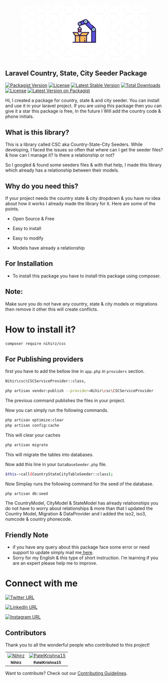 <p align="center"><a href="https://github.com/Nihirz/laravel-10-adminlte" target="_blank"><img src="package.png" width="400" alt="laravel Country State City Seeder"></a></p>

## Laravel Country, State, City Seeder Package

[![Packagist Version](https://img.shields.io/packagist/v/nihirz/csc.svg)](https://packagist.org/packages/nihirz/csc)
[![License](https://img.shields.io/github/license/your-username/your-repo.svg)](LICENSE)
[![Latest Stable Version](https://poser.pugx.org/nihirz/csc/v)](https://packagist.org/packages/nihirz/csc)
[![Total Downloads](https://poser.pugx.org/nihirz/csc/downloads)](https://packagist.org/packages/nihirz/csc)
[![License](https://poser.pugx.org/nihirz/csc/license)](https://packagist.org/packages/nihirz/csc)
[![Latest Version on Packagist](https://img.shields.io/packagist/v/nihirz/csc.svg?style=flat-square)](https://packagist.org/packages/nihirz/csc)

 Hi, I created a package for country, state & and city seeder. You can install and use it in your laravel project. If you are using this package then you can give it a star this package is free, In the future I Will add the country code &  phone initials.

## What is this library?

This is a library called CSC aka Country-State-City Seeders. While developing, I faced the issues so often that where can I get the seeder files? & how can I manage it? Is there a relationship or not?

So I googled & found some seeders files & with that help, I made this library which already has a relationship between their models.

## Why do you need this?

If your project needs the country state & city dropdown & you have no idea about how it works I already made the library for it. Here are some of the points.

- Open Source & Free

- Easy to install

- Easy to modify

- Models have already a relationship

## For Installation

- To install this package you have to install this package using composer.

## Note:

Make sure you do not have any country, state & city models or migrations then remove it other this will create conflicts.

# How to install it?

```bash
composer require nihirz/csc
```

## For Publishing providers

first you have to add the bellow line in ```app.php``` in ```providers``` section.

```bash
Nihir\csc\CSCServiceProvider::class,
```

```bash
php artisan vendor:publish --provider=Nihir\csc\CSCServiceProvider
```

The previous command publishes the files in your project.

Now you can simply run the following commands.

```bash
php artisan optimize:clear
php artisan config:cache
```

This will clear your caches

```bash
php artisan migrate
```

This will migrate the tables into databases.

Now add this line in your ```DataBaseSeeder.php``` file.

```bash
$this->call(CountryStateCityTableSeeder::class);
```

Now Simplay runs the following command for the seed of the database.

```bash
php artisan db:seed
```

The CountryModel, CityModel & StateModel has already relationships you do not have to worry about  relationships & more than that I updated the Country Model, Migration & DataProvider and I added the iso2, iso3, numcode & country phonecode.

## Friendly Note

- if you have any query about this package face some error or need support to update simply mail me<a href="mailto:testnihir@gmail.com"> here</a>.
- Sorry for my English & this type of short instruction. I'm learning if you are an expert please help me to improve.

# Connect with me
[![Twitter URL](https://img.shields.io/badge/Follow%20%40NihirZala-1DA1F2?style=social&logo=twitter)](https://twitter.com/NihirZala)

[![LinkedIn URL](https://img.shields.io/badge/Connect%20%40nihirzala-0077B5?style=social&logo=linkedin)](https://www.linkedin.com/in/nihirzala/)

[![Instagram URL](https://img.shields.io/badge/Follow%20%40inihirzala-ff69b4?style=social&logo=instagram)](https://www.instagram.com/inihirzala/)

## Contributors

Thank you to all the wonderful people who contributed to this project!

<table>
  <tr>
    <td align="center">
      <a href="https://github.com/Nihirz">
        <img src="https://avatars.githubusercontent.com/u/81821668?v=4" width="100px;" alt="Nihirz"/>
        <br />
        <sub><b>Nihirz</b></sub>
      </a>
    </td>
    <td align="center">
      <a href="https://github.com/PatelKrishna15">
        <img src="https://avatars.githubusercontent.com/u/124368285?v=4" width="100px;" alt="PatelKrishna15"/>
        <br />
        <sub><b>PatelKrishna15</b></sub>
      </a>
    </td>
    <!-- Add more contributors as needed -->
  </tr>
</table>

Want to contribute? Check out our [Contributing Guidelines](CONTRIBUTING.md).
